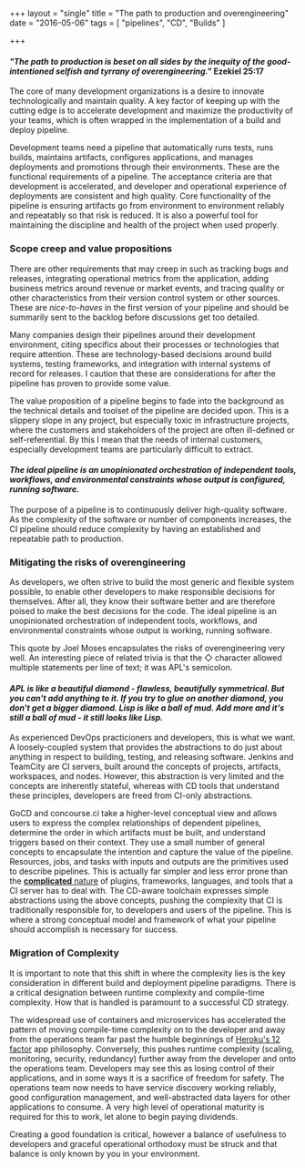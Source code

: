 +++
layout = "single"
title = "The path to production and overengineering"
date = "2016-05-06"
tags = [
  "pipelines",
  "CD",
  "Builds"
  ]

+++

#### *"The path to production is beset on all sides by the inequity of the good-intentioned selfish and tyrrany of overengineering."* Ezekiel 25:17

The core of many development organizations is a desire to innovate technologically and maintain quality. A key factor of keeping up with the cutting edge is to accelerate development and maximize the productivity of your teams, which is often wrapped in the implementation of a build and deploy pipeline.

Development teams need a pipeline that automatically runs tests, runs builds, maintains artifacts, configures applications, and manages deployments and promotions through their environments. These are the functional requirements of a pipeline. The acceptance criteria are that development is accelerated, and developer and operational experience of deployments are consistent and high quality. Core functionality of the pipeline is ensuring artifacts go from environment to environment reliably and repeatably so that risk is reduced. It is also a powerful tool for maintaining the discipline and health of the project when used properly.

### Scope creep and value propositions

There are other requirements that may creep in such as tracking bugs and releases, integrating operational metrics from the application, adding business metrics around revenue or market events, and tracing quality or other characteristics from their version control system or other sources. These are *nice-to-haves* in the first version of your pipeline and should be summarily sent to the backlog before discussions get too detailed.

Many companies design their pipelines around their development environment, citing specifics about their processes or technologies that require attention. These are technology-based decisions around build systems, testing frameworks, and integration with internal systems of record for releases. I caution that these are considerations for after the pipeline has proven to provide some value.

The value proposition of a pipeline begins to fade into the background as the technical details and toolset of the pipeline are decided upon. This is a slippery slope in any project, but especially toxic in infrastructure projects, where the customers and stakeholders of the project are often ill-defined or self-referential. By this I mean that the needs of internal customers, especially development teams are particularly difficult to extract.

#### *The ideal pipeline is an unopinionated orchestration of independent tools, workflows, and environmental constraints whose output is configured, running software.*

The purpose of a pipeline is to continuously deliver high-quality software. As the complexity of the software or number of components increases, the CI pipeline should reduce complexity by having an established and repeatable path to production.

### Mitigating the risks of overengineering

As developers, we often strive to build the most generic and flexible system possible, to enable other developers to make responsible decisions for themselves. After all, they know their software better and are therefore poised to make the best decisions for the code. The ideal pipeline is an unopinionated orchestration of independent tools, workflows, and environmental constraints whose output is working, running software.

This quote by Joel Moses encapsulates the risks of overengineering very well. An interesting piece of related trivia is that the ◇ character allowed multiple statements per line of text; it was APL's semicolon.

#### *APL is like a beautiful diamond - flawless, beautifully symmetrical. But you can't add anything to it. If you try to glue on another diamond, you don't get a bigger diamond. Lisp is like a ball of mud. Add more and it's still a ball of mud - it still looks like Lisp.*

As experienced DevOps practicioners and developers, this is what we want. A loosely-coupled system that provides the abstractions to do just about anything in respect to building, testing, and releasing software. Jenkins and TeamCity are CI servers, built around the concepts of projects, artifacts, workspaces, and nodes. However, this abstraction is very limited and the concepts are inherently stateful, whereas with CD tools that understand these principles, developers are freed from CI-only abstractions.

GoCD and concourse.ci take a higher-level conceptual view and allows users to express the complex relationships of dependent pipelines, determine the order in which artifacts must be built, and understand triggers based on their context. They use a small number of general concepts to encapsulate the intention and capture the value of the pipeline. Resources, jobs, and tasks with inputs and outputs are the primitives used to describe pipelines. This is actually far simpler and less error prone than the [**complicated** nature](https://larrycuban.wordpress.com/2010/06/08/the-difference-between-complicated-and-complex-matters/) of plugins, frameworks, languages, and tools that a CI server has to deal with. The CD-aware toolchain expresses simple abstractions using the above concepts, pushing the complexity that CI is traditionally responsible for, to developers and users of the pipeline. This is where a strong conceptual model and framework of what your pipeline should accomplish is necessary for success.

### Migration of Complexity
It is important to note that this shift in where the complexity lies is the key consideration in different build and deployment pipeline paradigms. There is a critical designation between runtime complexity and compile-time complexity. How that is handled is paramount to a successful CD strategy.

The widespread use of containers and microservices has accelerated the pattern of moving compile-time complexity on to the developer and away from the operations team far past the humble beginnings of [Heroku's 12 factor](http://12factor.net) app philosophy. Conversely, this pushes runtime complexity (scaling, monitoring, security, redundancy) further away from the developer and onto the operations team. Developers may see this as losing control of their applications, and in some ways it is a sacrifice of freedom for safety. The operations team now needs to have service discovery working reliably, good configuration management, and well-abstracted data layers for other applications to consume. A very high level of operational maturity is required for this to work, let alone to begin paying dividends.

Creating a good foundation is critical, however a balance of usefulness to developers and graceful operational orthodoxy must be struck and that balance is only known by you in your environment.
